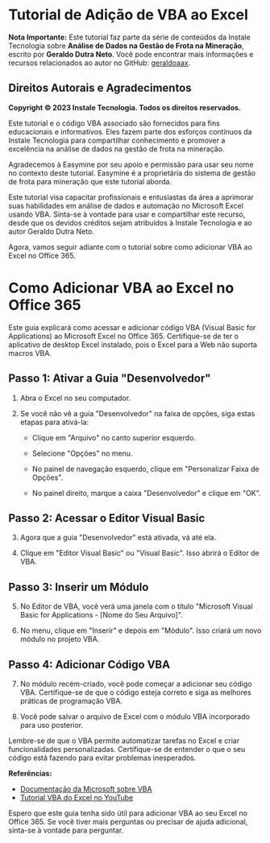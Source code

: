 # Tutorial de Adição de VBA ao Excel

**Nota Importante:** Este tutorial faz parte da série de conteúdos da Instale Tecnologia sobre **Análise de Dados na Gestão de Frota na Mineração**, escrito por **Geraldo Dutra Neto**. Você pode encontrar mais informações e recursos relacionados ao autor no GitHub: [geraldoaax](https://github.com/geraldoaax).

## Direitos Autorais e Agradecimentos

**Copyright © 2023 Instale Tecnologia. Todos os direitos reservados.**

Este tutorial e o código VBA associado são fornecidos para fins educacionais e informativos. Eles fazem parte dos esforços contínuos da Instale Tecnologia para compartilhar conhecimento e promover a excelência na análise de dados na gestão de frota na mineração.

Agradecemos à Easymine por seu apoio e permissão para usar seu nome no contexto deste tutorial. Easymine é a proprietária do sistema de gestão de frota para mineração que este tutorial aborda.

Este tutorial visa capacitar profissionais e entusiastas da área a aprimorar suas habilidades em análise de dados e automação no Microsoft Excel usando VBA. Sinta-se à vontade para usar e compartilhar este recurso, desde que os devidos créditos sejam atribuídos à Instale Tecnologia e ao autor Geraldo Dutra Neto.

Agora, vamos seguir adiante com o tutorial sobre como adicionar VBA ao Excel no Office 365.

# Como Adicionar VBA ao Excel no Office 365

Este guia explicará como acessar e adicionar código VBA (Visual Basic for Applications) ao Microsoft Excel no Office 365. Certifique-se de ter o aplicativo de desktop Excel instalado, pois o Excel para a Web não suporta macros VBA.

## Passo 1: Ativar a Guia "Desenvolvedor"

1. Abra o Excel no seu computador.

2. Se você não vê a guia "Desenvolvedor" na faixa de opções, siga estas etapas para ativá-la:

   - Clique em "Arquivo" no canto superior esquerdo.

   - Selecione "Opções" no menu.

   - No painel de navegação esquerdo, clique em "Personalizar Faixa de Opções".

   - No painel direito, marque a caixa "Desenvolvedor" e clique em "OK".

## Passo 2: Acessar o Editor Visual Basic

3. Agora que a guia "Desenvolvedor" está ativada, vá até ela.

4. Clique em "Editor Visual Basic" ou "Visual Basic". Isso abrirá o Editor de VBA.

## Passo 3: Inserir um Módulo

5. No Editor de VBA, você verá uma janela com o título "Microsoft Visual Basic for Applications - [Nome do Seu Arquivo]".

6. No menu, clique em "Inserir" e depois em "Módulo". Isso criará um novo módulo no projeto VBA.

## Passo 4: Adicionar Código VBA

7. No módulo recém-criado, você pode começar a adicionar seu código VBA. Certifique-se de que o código esteja correto e siga as melhores práticas de programação VBA.

8. Você pode salvar o arquivo de Excel com o módulo VBA incorporado para uso posterior.

Lembre-se de que o VBA permite automatizar tarefas no Excel e criar funcionalidades personalizadas. Certifique-se de entender o que o seu código está fazendo para evitar problemas inesperados.

**Referências:**

- [Documentação da Microsoft sobre VBA](https://docs.microsoft.com/pt-br/office/vba/api/overview/excel)
- [Tutorial VBA do Excel no YouTube](https://www.youtube.com/watch?v=your-video-link)

Espero que este guia tenha sido útil para adicionar VBA ao seu Excel no Office 365. Se você tiver mais perguntas ou precisar de ajuda adicional, sinta-se à vontade para perguntar.
